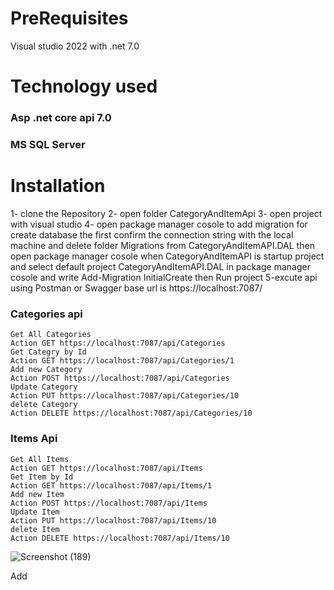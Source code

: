 # PreRequisites
Visual studio 2022 with .net 7.0
# Technology used 
  ### Asp .net core api 7.0
  ### MS SQL Server
# Installation
 1- clone the Repository
 2- open folder CategoryAndItemApi
 3- open project with visual studio
 4- open package manager cosole to add migration for create database the first confirm the connection string with the local machine 
 and delete folder Migrations from CategoryAndItemAPI.DAL then open package manager cosole when CategoryAndItemAPI is startup project
 and select default project CategoryAndItemAPI.DAL in package manager cosole and write Add-Migration InitialCreate then Run project
 5-excute api using Postman or Swagger base url is https://localhost:7087/
   ### Categories api
    Get All Categories
    Action GET https://localhost:7087/api/Categories
    Get Categry by Id
    Action GET https://localhost:7087/api/Categories/1
    Add new Category
    Action POST https://localhost:7087/api/Categories
    Update Category
    Action PUT https://localhost:7087/api/Categories/10
    delete Category
    Action DELETE https://localhost:7087/api/Categories/10
   ### Items Api
    Get All Items
    Action GET https://localhost:7087/api/Items
    Get Item by Id
    Action GET https://localhost:7087/api/Items/1
    Add new Item
    Action POST https://localhost:7087/api/Items
    Update Item
    Action PUT https://localhost:7087/api/Items/10
    delete Item
    Action DELETE https://localhost:7087/api/Items/10
![Screenshot (189)](https://github.com/mohamedKamel2020/Category-and-Items-Api-/assets/88276377/80c367a2-ce1e-486d-99b5-c015fee61ee2)
 
    
    
Add

